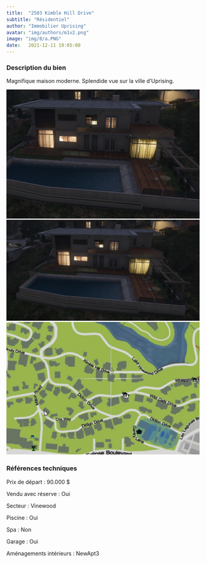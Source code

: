 ```yaml
---
title:  "2503 Kimble Hill Drive"
subtitle: "Résidentiel"
author: "Immobilier Uprising"
avatar: "img/authors/m1v2.png"
image: "img/8/a.PNG"
date:   2021-12-11 19:05:00
---
```


### Description du bien
Magnifique maison moderne. Splendide vue sur la ville d’Uprising.


<img src="img/8/a.PNG" alt="alt text" title="image Title" width="650"/>

<img src="img/8/2.PNG" alt="alt text" title="image Title" width="650"/>

<img src="img/8/map.PNG" alt="alt text" title="image Title" width="650"/>


### Références techniques
Prix de départ : 90.000 $

Vendu avec réserve : Oui

Secteur : Vinewood

Piscine : Oui

Spa : Non

Garage : Oui

Aménagements intérieurs : NewApt3